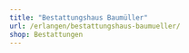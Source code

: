 ```yaml
---
title: "Bestattungshaus Baumüller"
url: /erlangen/bestattungshaus-baumueller/
shop: Bestattungen
---
```

